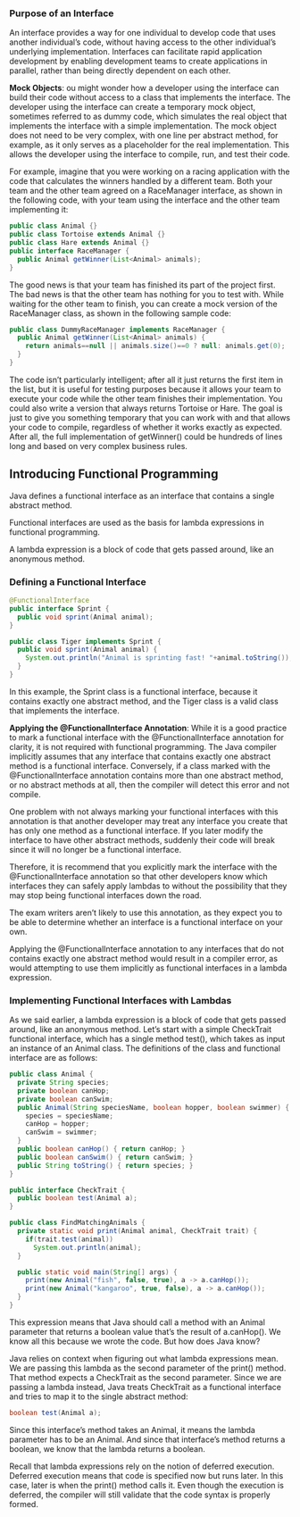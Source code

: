 ### Purpose of an Interface

An interface provides a way for one individual to develop code that uses another individual’s code, without having access to the other individual’s underlying implementation. Interfaces can facilitate rapid application development by enabling development teams to create applications in parallel, rather than being directly dependent on each other.

__Mock Objects__: ou might wonder how a developer using the interface can build their code without access to a class that implements the interface. The developer using the interface can create a temporary mock object, sometimes referred to as dummy code, which simulates the real object that implements the interface with a simple implementation. The mock object does not need to be very complex, with one line per abstract method, for example, as it only serves as a placeholder for the real implementation. This allows the developer using the interface to compile, run, and test their code.

For example, imagine that you were working on a racing application with the code that calculates the winners handled by a different team. Both your team and the other team agreed on a RaceManager interface, as shown in the following code, with your team using the interface and the other team implementing it:

```java
public class Animal {}
public class Tortoise extends Animal {}
public class Hare extends Animal {}
public interface RaceManager {
  public Animal getWinner(List<Animal> animals);
}
```

The good news is that your team has finished its part of the project first. The bad news is that the other team has nothing for you to test with. While waiting for the other team to finish, you can create a mock version of the RaceManager class, as shown in the following sample code:

```java
public class DummyRaceManager implements RaceManager {
  public Animal getWinner(List<Animal> animals) {
    return animals==null || animals.size()==0 ? null: animals.get(0);
  }
}
```

The code isn’t particularly intelligent; after all it just returns the first item in the list, but it is useful for testing purposes because it allows your team to execute your code while the other team finishes their implementation. You could also write a version that always returns Tortoise or Hare. The goal is just to give you something temporary that you can work with and that allows your code to compile, regardless of whether it works exactly as expected. After all, the full implementation of getWinner() could be hundreds of lines long and based on very complex business rules.

## Introducing Functional Programming

Java defines a functional interface as an interface that contains a single abstract method.

Functional interfaces are used as the basis for lambda expressions in functional programming.

A lambda expression is a block of code that gets passed around, like an anonymous method.

### Defining a Functional Interface

```java
@FunctionalInterface
public interface Sprint {
  public void sprint(Animal animal);
}

public class Tiger implements Sprint {
  public void sprint(Animal animal) {
    System.out.println("Animal is sprinting fast! "+animal.toString());
  }
}
```

In this example, the Sprint class is a functional interface, because it contains exactly one abstract method, and the Tiger class is a valid class that implements the interface.

__Applying the @FunctionalInterface Annotation__: While it is a good practice to mark a functional interface with the @FunctionalInterface annotation for clarity, it is not required with functional programming. The Java compiler implicitly assumes that any interface that contains exactly one abstract method is a functional interface. Conversely, if a class marked with the @FunctionalInterface annotation contains more than one abstract method, or no abstract methods at all, then the compiler will detect this error and not compile.

One problem with not always marking your functional interfaces with this annotation is that another developer may treat any interface you create that has only one method as a functional interface. If you later modify the interface to have other abstract methods, suddenly their code will break since it will no longer be a functional interface.

Therefore, it is recommend that you explicitly mark the interface with the @FunctionalInterface annotation so that other developers know which interfaces they can safely apply lambdas to without the possibility that they may stop being functional interfaces down the road.

The exam writers aren’t likely to use this annotation, as they expect you to be able to determine whether an interface is a functional interface on your own.

Applying the @FunctionalInterface annotation to any interfaces that do not contains exactly one abstract method would result in a compiler error, as would attempting to use them implicitly as functional interfaces in a lambda expression.

### Implementing Functional Interfaces with Lambdas

As we said earlier, a lambda expression is a block of code that gets passed around, like an anonymous method. Let’s start with a simple CheckTrait functional interface, which has a single method test(), which takes as input an instance of an Animal class. The definitions of the class and functional interface are as follows:

```java
public class Animal {
  private String species;
  private boolean canHop;
  private boolean canSwim;
  public Animal(String speciesName, boolean hopper, boolean swimmer) {
    species = speciesName;
    canHop = hopper;
    canSwim = swimmer;
  }
  public boolean canHop() { return canHop; }
  public boolean canSwim() { return canSwim; }
  public String toString() { return species; }
}

public interface CheckTrait {
  public boolean test(Animal a);
}
```

```java
public class FindMatchingAnimals {
  private static void print(Animal animal, CheckTrait trait) {
    if(trait.test(animal))
      System.out.println(animal);
  }

  public static void main(String[] args) {
    print(new Animal("fish", false, true), a -> a.canHop());
    print(new Animal("kangaroo", true, false), a -> a.canHop());
  }
}
```

This expression means that Java should call a method with an Animal parameter that returns a boolean value that’s the result of a.canHop(). We know all this because we wrote the code. But how does Java know?

Java relies on context when figuring out what lambda expressions mean. We are passing this lambda as the second parameter of the print() method. That method expects a CheckTrait as the second parameter. Since we are passing a lambda instead, Java treats CheckTrait as a functional interface and tries to map it to the single
abstract method:

```java
boolean test(Animal a);
```

Since this interface’s method takes an Animal, it means the lambda parameter has to be an Animal. And since that interface’s method returns a boolean, we know that the lambda returns a boolean.

Recall that lambda expressions rely on the notion of deferred execution. Deferred execution means that code is specified now but runs later. In this case, later is when the print() method calls it. Even though the execution is deferred, the compiler will still validate that the code syntax is properly formed.
